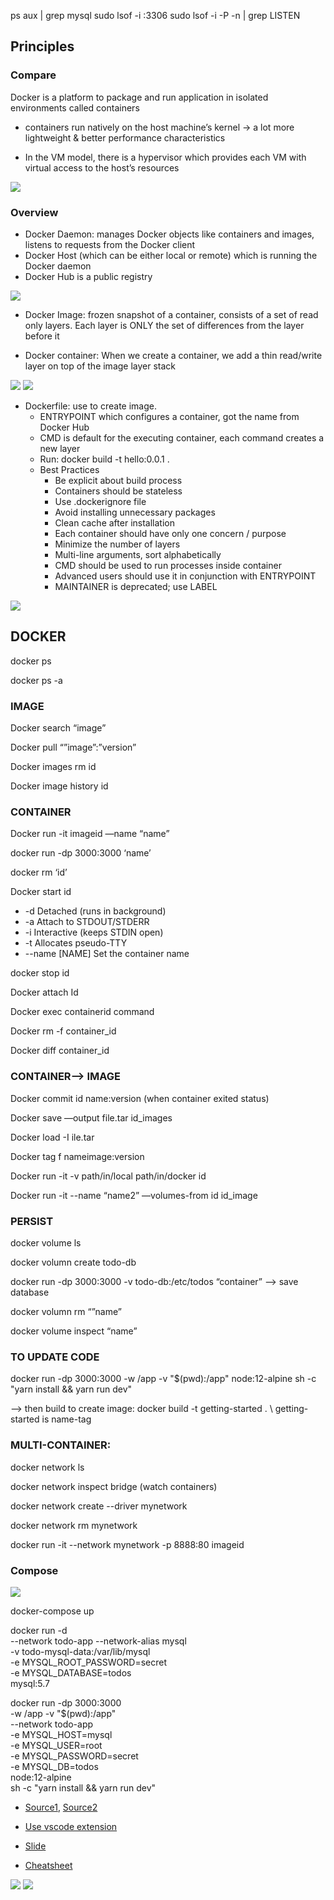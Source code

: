 ps aux | grep mysql
sudo lsof -i :3306
sudo lsof -i -P -n | grep LISTEN

## Principles

### Compare

Docker is a platform to package and run application in isolated environments called containers

-   containers run natively on the host machine’s kernel -> a lot more lightweight & better performance characteristics

-   In the VM model, there is a hypervisor which provides each VM with virtual access to the host’s resources

![](imgs/dockervsvm.png)

### Overview

-   Docker Daemon: manages Docker objects like containers and images, listens to requests from the Docker client
-   Docker Host (which can be either local or remote) which is running the Docker daemon
-   Docker Hub is a public registry

![](imgs/dockeroverview.png)

-   Docker Image: frozen snapshot of a container, consists of a set of read only layers. Each layer is ONLY the set of differences from the layer before it

-   Docker container: When we create a container, we add a thin read/write layer on top of the image layer stack

![](imgs/dockercontainer.png)
![](imgs/Lifecycle.png)

-   Dockerfile: use to create image.
    -   ENTRYPOINT which configures a container, got the name from Docker Hub
    -   CMD is default for the executing container, each command creates a new layer
    -   Run: docker build -t hello:0.0.1 .
    -   Best Practices
        -   Be explicit about build process
        -   Containers should be stateless
        -   Use .dockerignore file
        -   Avoid installing unnecessary packages
        -   Clean cache after installation
        -   Each container should have only one concern / purpose
        -   Minimize the number of layers
        -   Multi-line arguments, sort alphabetically
        -   CMD should be used to run processes inside container
        -   Advanced users should use it in conjunction with ENTRYPOINT
        -   MAINTAINER is deprecated; use LABEL

![](imgs/dockerfile.png)

## DOCKER

docker ps

docker ps -a

### IMAGE

Docker search “image”

Docker pull “”image”:”version”

Docker images rm id

Docker image history id

### CONTAINER

Docker run -it imageid —name “name”

docker run -dp 3000:3000 ‘name’

docker rm ‘id’

Docker start id

-   -d Detached (runs in background)
-   -a Attach to STDOUT/STDERR
-   -i Interactive (keeps STDIN open)
-   -t Allocates pseudo-TTY
-   --name [NAME] Set the container name

docker stop id

Docker attach Id

Docker exec containerid command

Docker rm -f container_id

Docker diff container_id

### CONTAINER—> IMAGE

Docker commit id name:version (when container exited status)

Docker save —output file.tar id_images

Docker load -I ile.tar

Docker tag f nameimage:version

Docker run -it -v path/in/local path/in/docker id

Docker run -it --name “name2” —volumes-from id id_image

### PERSIST

docker volume ls

docker volumn create todo-db

docker run -dp 3000:3000 -v todo-db:/etc/todos “container”
—> save database

docker volumn rm “”name”

docker volume inspect “name”

### TO UPDATE CODE

docker run -dp 3000:3000 -w /app -v "$(pwd):/app" node:12-alpine sh -c "yarn install && yarn run dev"

—> then build to create image:
docker build -t getting-started .
\\ getting-started is name-tag

### MULTI-CONTAINER:

docker network ls

docker network inspect bridge (watch containers)

docker network create --driver mynetwork

docker network rm mynetwork

docker run -it --network mynetwork -p 8888:80 imageid

### Compose

![](imgs/compose.png)


docker-compose up

docker run -d \
 --network todo-app --network-alias mysql \
 -v todo-mysql-data:/var/lib/mysql \
 -e MYSQL_ROOT_PASSWORD=secret \
 -e MYSQL_DATABASE=todos \
 mysql:5.7

docker run -dp 3000:3000 \
 -w /app -v "$(pwd):/app" \
 --network todo-app \
 -e MYSQL_HOST=mysql \
 -e MYSQL_USER=root \
 -e MYSQL_PASSWORD=secret \
 -e MYSQL_DB=todos \
 node:12-alpine \
 sh -c "yarn install && yarn run dev"

-   [Source1](https://www.youtube.com/watch?v=jbb1dbFaovg), [Source2](https://youtube.com/playlist?list=PLwJr0JSP7i8At14UIC-JR4r73G4hQ1CXO)
-   [Use vscode extension](https://www.youtube.com/watch?v=sUZxIWDUicA)

-   [Slide](https://docs.google.com/presentation/d/11y8C-5u35_7--IUPuI4i4Xqiy-FUcR1GAERdJg692c8/edit#slide=id.g3950aa8d3c_0_220)

-   [Cheatsheet](https://github.com/wsargent/docker-cheat-sheet)

![](imgs/command.png)
![](imgs/commandimg.png)
